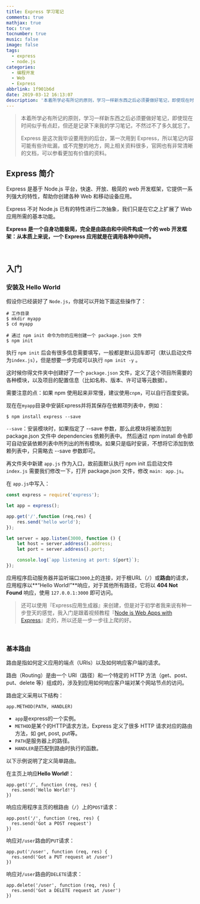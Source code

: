 ```yaml
---
title: Express 学习笔记
comments: true
mathjax: true
toc: true
tocnumber: true
music: false
image: false
tags:
  - express
  - node.js
categories: 
  - 编程开发
  - Web
  - Express
abbrlink: 1f901b6d
date: 2019-03-12 16:13:07
description: '本着所学必有所记的原则，学习一样新东西之后必须要做好笔记，即使现在时间似乎有点赶，但还是记录下来我的学习笔记，不然过不了多久就忘了。<br>Express 是基于 Node.js 平台，快速、开放、极简的 web 开发框架，它提供一系列强大的特性，帮助你创建各种 Web 和移动设备应用。'
---
```





> 本着所学必有所记的原则，学习一样新东西之后必须要做好笔记，即使现在时间似乎有点赶，但还是记录下来我的学习笔记，不然过不了多久就忘了。
>
> Express 是这次我毕设要用到的后台，第一次用到 Express，所以笔记内容可能有些许纰漏，或不完整的地方，网上相关资料很多，官网也有非常清晰的文档，可以参看更加有价值的资料。



## Express 简介

Express 是基于 Node.js 平台，快速、开放、极简的 web 开发框架，它提供一系列强大的特性，帮助你创建各种 Web 和移动设备应用。

Express 不对 Node.js 已有的特性进行二次抽象，我们只是在它之上扩展了 Web 应用所需的基本功能。

**Express 是一个自身功能极简，完全是由路由和中间件构成一个的 web 开发框架：从本质上来说，一个 Express 应用就是在调用各种中间件。**

​        

## 入门

### 安装及 Hello World

假设你已经装好了 `Node.js`，你就可以开始下面这些操作了：

```
# 工作目录
$ mkdir myapp
$ cd myapp

# 通过 npm init 命令为你的应用创建一个 package.json 文件
$ npm init
```

执行 `npm init` 后会有很多信息需要填写，一般都是默认回车即可（默认启动文件为`index.js`），但是想要一步完成可以执行 `npm init -y` 。

这时候你得文件夹中创建好了一个 `package.json` 文件，定义了这个项目所需要的各种模块，以及项目的配置信息（比如名称、版本、许可证等元数据）。

需要注意的点：如果 npm 使用起来非常慢，建议使用`cnpm`，可以自行百度安装。

现在在`myapp`目录中安装Express并将其保存在依赖项列表中，例如：

```
$ npm install express --save
```

`--save`：安装模块时，如果指定了 --save 参数，那么此模块将被添加到 package.json 文件中 dependencies 依赖列表中。 然后通过 npm install 命令即可自动安装依赖列表中所列出的所有模块。如果只是临时安装，不想将它添加到依赖列表中，只需略去 --save 参数即可。

再文件夹中新建 `app.js` 作为入口，故前面默认执行 npm init 后启动文件 `index.js` 需要我们修改一下，打开 package.json 文件，修改 `main: app.js`。

在 `app.js`中写入：

```js
const express = require('express');

let app = express();

app.get('/',function (req,res) {
    res.send('hello world');
});

let server = app.listen(3000, function () {
    let host = server.address().address;
    let port = server.address().port;

    console.log(`app listening at port: ${port}`);
});
```

应用程序启动服务器并监听端口`3000`上的连接，对于根URL（`/`）或**路由**的请求，应用程序以**“Hello World!”**响应，对于其他所有路径，它将以 **404 Not Found** 响应，使用 `127.0.0.1:3000` 即可访问。

> 还可以使用『Express应用生成器』来创建，但是对于初学者我来说有种一步登天的感觉，我入门是跟着视频教程『[Node js Web Apps with Express](https://www.bilibili.com/video/av9570082/)』走的，所以还是一步一步往上爬的好。

​        

### 基本路由

路由是指如何定义应用的端点（URIs）以及如何响应客户端的请求。

路由（Routing）是由一个 URI（路径）和一个特定的 HTTP 方法（get、post、put、delete 等）组成的，涉及到应用如何响应客户端对某个网站节点的访问。

路由定义采用以下结构：

```
app.METHOD(PATH, HANDLER)
```

* `app`是express的一个实例。
* `METHOD`是某个的HTTP请求方法，Express 定义了很多 HTTP 请求对应的路由方法，如 get, post, put等。
* `PATH`是服务器上的路径。
* `HANDLER`是匹配到路由时执行的函数。



以下示例说明了定义简单路由。

在主页上响应**Hello World!**：

```
app.get('/', function (req, res) {
  res.send('Hello World!')
})
```

响应应用程序主页的根路由（`/`）上的`POST`请求：

```
app.post('/', function (req, res) {
  res.send('Got a POST request')
})
```

响应对`/user`路由的`PUT`请求：

```
app.put('/user', function (req, res) {
  res.send('Got a PUT request at /user')
})
```

响应对`/user`路由的`DELETE`请求：

```
app.delete('/user', function (req, res) {
  res.send('Got a DELETE request at /user')
})
```

​         

   

